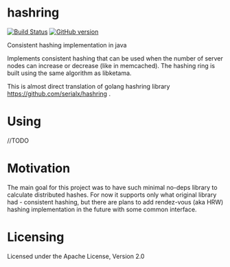 # hashring 
[![Build Status](https://travis-ci.org/adamwasila/hashring.svg?branch=master)](https://travis-ci.org/adamwasila/hashring)
[![GitHub version](https://badge.fury.io/gh/adamwasila%2Fhashring.svg)](https://badge.fury.io/gh/adamwasila%2Fhashring)

Consistent hashing implementation in java

Implements consistent hashing that can be used when the number of server nodes can increase or decrease (like in memcached). The hashing ring is built using the same algorithm as libketama.

This is almost direct translation of golang hashring library https://github.com/serialx/hashring . 

# Using

//TODO

# Motivation

The main goal for this project was to have such minimal no-deps library to calculate distributed hashes. For now it supports only what original library had - consistent hashing, but there are plans to add rendez-vous (aka HRW) hashing implementation in the future with some common interface.

# Licensing

Licensed under the Apache License, Version 2.0
